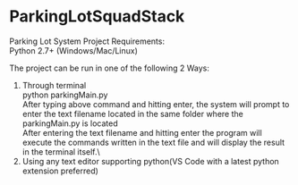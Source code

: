# ParkingLotSquadStack
Parking Lot System 
Project Requirements: \
  Python 2.7+ (Windows/Mac/Linux)

The project can be run in one of the following 2 Ways: 
  1. Through terminal\
     python parkingMain.py\
     After typing above command and hitting enter, the system will prompt to enter the text filename located in the same folder where the parkingMain.py is located\
     After entering the text filename and hitting enter the program will execute the commands written in the text file and will display the result in the terminal itself.\
  2. Using any text editor supporting python(VS Code with a latest python extension preferred)

